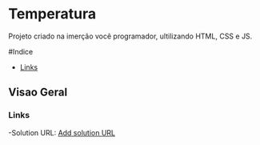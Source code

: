 #  Temperatura
Projeto criado na imerção você programador, ultilizando HTML, CSS e JS.


#Indice
- [Links](#links)
 
## Visao  Geral
### Links

-Solution  URL: [Add solution URL](https://projeto-previsao-do-tempo.netlify.app/)
